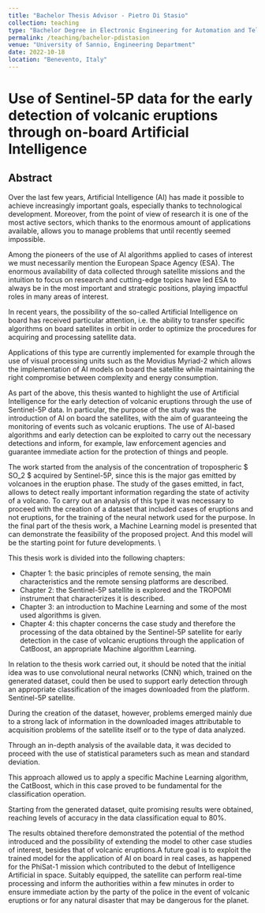 ```yaml
---
title: "Bachelor Thesis Advisor - Pietro Di Stasio"
collection: teaching
type: "Bachelor Degree in Electronic Engineering for Automation and Telecommunications"
permalink: /teaching/bachelor-pdistasion
venue: "University of Sannio, Engineering Department"
date: 2022-10-18
location: "Benevento, Italy"
---
```


# Use of Sentinel-5P data for the early detection of volcanic eruptions through on-board Artificial Intelligence

## Abstract
Over the last few years, Artificial Intelligence (AI) has made it possible to achieve increasingly important goals, especially thanks to technological development. Moreover, from the point of view of research it is one of the most active sectors, which thanks to the enormous amount of applications available, allows you to manage problems that until recently seemed impossible.

Among the pioneers of the use of AI algorithms applied to cases of interest we must necessarily mention the European Space Agency (ESA). The enormous availability of data collected through satellite missions and the intuition to focus on research and cutting-edge topics have led ESA to always be in the most important and strategic positions, playing impactful roles in many areas of interest.

In recent years, the possibility of the so-called Artificial Intelligence on board has received particular attention, i.e. the ability to transfer specific algorithms on board satellites in orbit in order to optimize the procedures for acquiring and processing satellite data.

Applications of this type are currently implemented for example through the use of visual processing units such as the Movidius Myriad-2 which allows the implementation of AI models on board the satellite while maintaining the right compromise between complexity and energy consumption.

As part of the above, this thesis wanted to highlight the use of Artificial Intelligence for the early detection of volcanic eruptions through the use of Sentinel-5P data. In particular, the purpose of the study was the introduction of AI on board the satellites, with the aim of guaranteeing the monitoring of events such as volcanic eruptions. The use of AI-based algorithms and early detection can be exploited to carry out the necessary detections and inform, for example, law enforcement agencies and guarantee immediate action for the protection of things and people.

The work started from the analysis of the concentration of tropospheric $ SO_2 $ acquired by Sentinel-5P, since this is the major gas emitted by volcanoes in the eruption phase. The study of the gases emitted, in fact, allows to detect really important information regarding the state of activity of a volcano. To carry out an analysis of this type it was necessary to proceed with the creation of a dataset that included cases of eruptions and not eruptions, for the training of the neural network used for the purpose. In the final part of the thesis work, a Machine Learning model is presented that can demonstrate the feasibility of the proposed project. And this model will be the starting point for future developments. \\

This thesis work is divided into the following chapters:

- Chapter 1: the basic principles of remote sensing, the main characteristics and the remote sensing platforms are described.
- Chapter 2: the Sentinel-5P satellite is explored and the TROPOMI instrument that characterizes it is described.
- Chapter 3: an introduction to Machine Learning and some of the most used algorithms is given.
- Chapter 4: this chapter concerns the case study and therefore the processing of the data obtained by the Sentinel-5P satellite for early detection in the case of volcanic eruptions through the application of CatBoost, an appropriate Machine algorithm Learning.

In relation to the thesis work carried out, it should be noted that the initial idea was to use convolutional neural networks (CNN) which, trained on the generated dataset, could then be used to support early detection through an appropriate classification of the images downloaded from the platform. Sentinel-5P satellite.

During the creation of the dataset, however, problems emerged mainly due to a strong lack of information in the downloaded images attributable to acquisition problems of the satellite itself or to the type of data analyzed.

Through an in-depth analysis of the available data, it was decided to proceed with the use of statistical parameters such as mean and standard deviation.

This approach allowed us to apply a specific Machine Learning algorithm, the CatBoost, which in this case proved to be fundamental for the classification operation.

Starting from the generated dataset, quite promising results were obtained, reaching levels of accuracy in the
data classification equal to 80%.

The results obtained therefore demonstrated the potential of the method introduced and the possibility of extending the model to other case studies of interest, besides that of volcanic eruptions.A future goal is to exploit the trained model for the application of AI on board in real cases, as happened for the PhiSat-1 mission which contributed to the debut of Intelligence Artificial in space. Suitably equipped, the satellite can perform real-time processing and inform the authorities within a few minutes in order to ensure immediate action by the party of the police in the event of volcanic eruptions or for any natural disaster that may be dangerous for the planet.